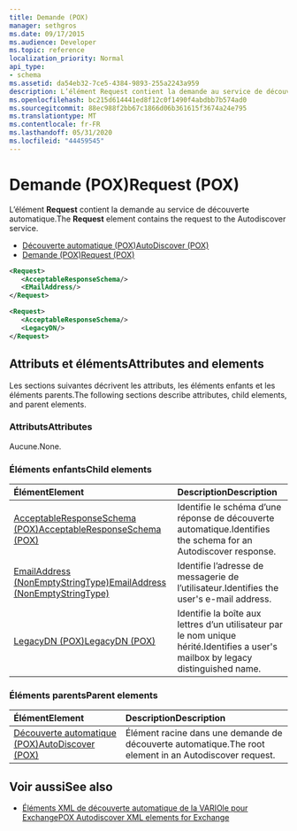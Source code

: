```yaml
---
title: Demande (POX)
manager: sethgros
ms.date: 09/17/2015
ms.audience: Developer
ms.topic: reference
localization_priority: Normal
api_type:
- schema
ms.assetid: da54eb32-7ce5-4384-9893-255a2243a959
description: L’élément Request contient la demande au service de découverte automatique.
ms.openlocfilehash: bc215d614441ed8f12c0f1490f4abdbb7b574ad0
ms.sourcegitcommit: 88ec988f2bb67c1866d06b361615f3674a24e795
ms.translationtype: MT
ms.contentlocale: fr-FR
ms.lasthandoff: 05/31/2020
ms.locfileid: "44459545"
---
```

# <a name="request-pox"></a><span data-ttu-id="db0e6-103">Demande (POX)</span><span class="sxs-lookup"><span data-stu-id="db0e6-103">Request (POX)</span></span>

<span data-ttu-id="db0e6-104">L’élément **Request** contient la demande au service de découverte automatique.</span><span class="sxs-lookup"><span data-stu-id="db0e6-104">The **Request** element contains the request to the Autodiscover service.</span></span> 
  
- [<span data-ttu-id="db0e6-105">Découverte automatique (POX)</span><span class="sxs-lookup"><span data-stu-id="db0e6-105">AutoDiscover (POX)</span></span>](autodiscover-pox.md) 
- [<span data-ttu-id="db0e6-106">Demande (POX)</span><span class="sxs-lookup"><span data-stu-id="db0e6-106">Request (POX)</span></span>](request-pox.md)
  
```xml
<Request>
   <AcceptableResponseSchema/>
   <EMailAddress/>
</Request>
```

```xml
<Request>
   <AcceptableResponseSchema/> 
   <LegacyDN/>
</Request>
```

## <a name="attributes-and-elements"></a><span data-ttu-id="db0e6-107">Attributs et éléments</span><span class="sxs-lookup"><span data-stu-id="db0e6-107">Attributes and elements</span></span>

<span data-ttu-id="db0e6-108">Les sections suivantes décrivent les attributs, les éléments enfants et les éléments parents.</span><span class="sxs-lookup"><span data-stu-id="db0e6-108">The following sections describe attributes, child elements, and parent elements.</span></span>
  
### <a name="attributes"></a><span data-ttu-id="db0e6-109">Attributs</span><span class="sxs-lookup"><span data-stu-id="db0e6-109">Attributes</span></span>

<span data-ttu-id="db0e6-110">Aucune.</span><span class="sxs-lookup"><span data-stu-id="db0e6-110">None.</span></span>
  
### <a name="child-elements"></a><span data-ttu-id="db0e6-111">Éléments enfants</span><span class="sxs-lookup"><span data-stu-id="db0e6-111">Child elements</span></span>

|<span data-ttu-id="db0e6-112">**Élément**</span><span class="sxs-lookup"><span data-stu-id="db0e6-112">**Element**</span></span>|<span data-ttu-id="db0e6-113">**Description**</span><span class="sxs-lookup"><span data-stu-id="db0e6-113">**Description**</span></span>|
|:-----|:-----|
|[<span data-ttu-id="db0e6-114">AcceptableResponseSchema (POX)</span><span class="sxs-lookup"><span data-stu-id="db0e6-114">AcceptableResponseSchema (POX)</span></span>](acceptableresponseschema-pox.md) <br/> |<span data-ttu-id="db0e6-115">Identifie le schéma d’une réponse de découverte automatique.</span><span class="sxs-lookup"><span data-stu-id="db0e6-115">Identifies the schema for an Autodiscover response.</span></span>  <br/> |
|[<span data-ttu-id="db0e6-116">EmailAddress (NonEmptyStringType)</span><span class="sxs-lookup"><span data-stu-id="db0e6-116">EmailAddress (NonEmptyStringType)</span></span>](emailaddress-nonemptystringtype.md) <br/> |<span data-ttu-id="db0e6-117">Identifie l’adresse de messagerie de l’utilisateur.</span><span class="sxs-lookup"><span data-stu-id="db0e6-117">Identifies the user's e-mail address.</span></span>  <br/> |
|[<span data-ttu-id="db0e6-118">LegacyDN (POX)</span><span class="sxs-lookup"><span data-stu-id="db0e6-118">LegacyDN (POX)</span></span>](legacydn-pox.md) <br/> |<span data-ttu-id="db0e6-119">Identifie la boîte aux lettres d’un utilisateur par le nom unique hérité.</span><span class="sxs-lookup"><span data-stu-id="db0e6-119">Identifies a user's mailbox by legacy distinguished name.</span></span>  <br/> |
   
### <a name="parent-elements"></a><span data-ttu-id="db0e6-120">Éléments parents</span><span class="sxs-lookup"><span data-stu-id="db0e6-120">Parent elements</span></span>

|<span data-ttu-id="db0e6-121">**Élément**</span><span class="sxs-lookup"><span data-stu-id="db0e6-121">**Element**</span></span>|<span data-ttu-id="db0e6-122">**Description**</span><span class="sxs-lookup"><span data-stu-id="db0e6-122">**Description**</span></span>|
|:-----|:-----|
|[<span data-ttu-id="db0e6-123">Découverte automatique (POX)</span><span class="sxs-lookup"><span data-stu-id="db0e6-123">AutoDiscover (POX)</span></span>](autodiscover-pox.md) <br/> |<span data-ttu-id="db0e6-124">Élément racine dans une demande de découverte automatique.</span><span class="sxs-lookup"><span data-stu-id="db0e6-124">The root element in an Autodiscover request.</span></span>  <br/> |
   
## <a name="see-also"></a><span data-ttu-id="db0e6-125">Voir aussi</span><span class="sxs-lookup"><span data-stu-id="db0e6-125">See also</span></span>

- [<span data-ttu-id="db0e6-126">Éléments XML de découverte automatique de la VARIOle pour Exchange</span><span class="sxs-lookup"><span data-stu-id="db0e6-126">POX Autodiscover XML elements for Exchange</span></span>](pox-autodiscover-xml-elements-for-exchange.md)

